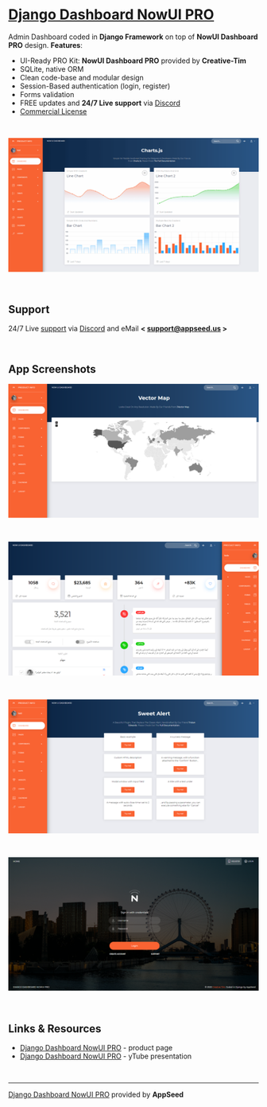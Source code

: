 # [Django Dashboard NowUI PRO](https://appseed.us/admin-dashboards/django-dashboard-nowui-pro)

Admin Dashboard coded in **Django Framework** on top of **NowUI Dashboard PRO** design. **Features**:

- UI-Ready PRO Kit: **NowUI Dashboard PRO** provided by **Creative-Tim**
- SQLite, native ORM
- Clean code-base and modular design
- Session-Based authentication (login, register)
- Forms validation
- FREE updates and **24/7 Live support** via [Discord](https://discord.gg/fZC6hup)
- [Commercial License](./LICENSE.md)

<br />

![Django Dashboard NowUI PRO - Gif animated intro.](https://raw.githubusercontent.com/app-generator/static/master/products/django-dashboard-nowui-pro-intro.gif)

<br />

## Support

24/7 Live [support](appseed.us/support) via [Discord](https://discord.gg/fZC6hup) and eMail **< support@appseed.us >**

<br />

## App Screenshots

![Django Dashboard NowUI PRO - App Screen.](https://raw.githubusercontent.com/app-generator/static/master/products/django-dashboard-nowui-pro-screen-1.png)

<br />

![Flask Dashboard NowUI Pro - App Screen.](https://raw.githubusercontent.com/app-generator/static/master/products/django-dashboard-nowui-pro-screen-2.png)

<br />

![Django Dashboard NowUI PRO - App Screen.](https://raw.githubusercontent.com/app-generator/static/master/products/django-dashboard-nowui-pro-screen-3.png)

<br />

![Django Dashboard NowUI PRO - App Screen.](https://raw.githubusercontent.com/app-generator/static/master/products/django-dashboard-nowui-pro-screen-4.png)

<br />

## Links & Resources

- [Django Dashboard NowUI PRO](https://appseed.us/admin-dashboards/django-dashboard-nowui-pro) - product page
- [Django Dashboard NowUI PRO](https://www.youtube.com/watch?v=SeaWL8weHhE) - yTube presentation

<br />

---
[Django Dashboard NowUI PRO](https://appseed.us/admin-dashboards/django-dashboard-nowui-pro) provided by **AppSeed**
